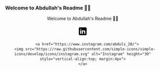 ### Welcome to Abdullah's Readme 🚶‍♂️

<!--
**Dementor28/Dementor28** is a ✨ _special_ ✨ repository because its `README.md` (this file) appears on your GitHub profile.

Here are some ideas to get you started:

- 🔭 I’m currently working on ...
- 🌱 I’m currently learning ...
- 👯 I’m looking to collaborate on ...
- 🤔 I’m looking for help with ...
- 💬 Ask me about ...
- 📫 How to reach me: ...
- 😄 Pronouns: ...
- ⚡ Fun fact: ...
-->
<div align='center'>
  <p> Welcome to Abdullah's Readme 🚶‍♂️</p>
  <!--  Linkedin Logo  -->
  <p align='center'>
    <a href="https://www.linkedin.com/in/abdullah-11503025b">
      <img src="https://raw.githubusercontent.com/simple-icons/simple-icons/develop/icons/linkedin.svg" alt="LinkedIn" height="30" style="vertical-align:top; margin:4px">
    </a>
    
<!--  Instagram Logo    -->
        <a href="https://www.instagram.com/abduls_20/">
      <img src="https://raw.githubusercontent.com/simple-icons/simple-icons/develop/icons/instagram.svg" alt="Instagram" height="30" style="vertical-align:top; margin:4px">
    </a>
  </p>
</div>



